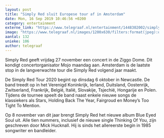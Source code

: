 ```yaml
---
layout: post
title: "Simply Red sluit Europese tour af in Amsterdam"
date: Mon, 16 Sep 2019 10:46:56 +0200
category: entertainment
externe_link: "https://www.telegraaf.nl/entertainment/1448302002/simply-red-sluit-europese-tour-af-in-amsterdam"
image: "https://www.telegraaf.nl/images/1200x630/filters:format(jpeg):quality(80)/cdn-kiosk-api.telegraaf.nl/8c00cf7c-d85e-11e9-a3e5-02d1dbdc35d1.jpg"
aantal: 132
unieke: 106
author: telegraaf
---
```


<p class="intro">Simply Red geeft vrijdag 27 november een concert in de Ziggo Dome. Dit kondigt concertorganisator Mojo maandag aan. Amsterdam is de laatste stop in de langverwachte tour die Simply Red volgend jaar maakt.</p> <p>De Simply Red Tour 2020 begint op dinsdag 6 oktober in Newcastle. De band treedt op in het Verenigd Koninkrijk, Ierland, Duitsland, Oostenrijk, Zwitserland, Frankrijk, België, Italië, Slovakije, Tsjechië, Hongarije en Polen. Tijdens de tournee speelt de band naast enkele nieuwe songs de klassiekers als Stars, Holding Back The Year, Fairgroud en Money’s Too Tight To Mention.</p><p>Op 8 november van dit jaar brengt Simply Red het nieuwe album Blue Eyed Soul uit. Alle tien nummers, inclusief de nieuwe single Thinking Of You, zijn geschreven door Mick Hucknall. Hij is sinds het allereerste begin in 1985 songwriter en bandleider.</p>

